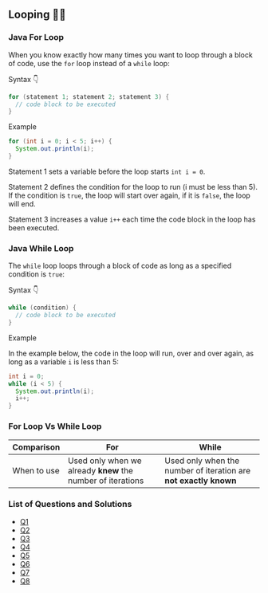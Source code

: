 ## Looping 👩‍💻

### Java For Loop

When you know exactly how many times you want to loop through a block of code, use the `for` loop instead of a `while` loop:

Syntax 👇

```java
for (statement 1; statement 2; statement 3) {
  // code block to be executed
}
```

Example

```java
for (int i = 0; i < 5; i++) {
  System.out.println(i);
}
```

Statement 1 sets a variable before the loop starts `int i = 0`.

Statement 2 defines the condition for the loop to run (i must be less than 5). If the condition is `true`, the loop will start over again, if it is `false`, the loop will end.

Statement 3 increases a value `i++` each time the code block in the loop has been executed.

### Java While Loop

The `while` loop loops through a block of code as long as a specified condition is `true`:

Syntax 👇

```java
while (condition) {
  // code block to be executed
}
```

Example

In the example below, the code in the loop will run, over and over again, as long as a variable `i` is less than 5:

```java
int i = 0;
while (i < 5) {
  System.out.println(i);
  i++;
}
```

### For Loop Vs While Loop

| Comparison  | For                                                         | While                                                            |
| ----------- | ----------------------------------------------------------- | ---------------------------------------------------------------- |
| When to use | Used only when we already **knew** the number of iterations | Used only when the number of iteration are **not exactly known** |

### List of Questions and Solutions

- [Q1](Q1/)
- [Q2](Q2/)
- [Q3](Q3/)
- [Q4](Q4/)
- [Q5](Q5/)
- [Q6](Q6/)
- [Q7](Q7/)
- [Q8](Q8/)
